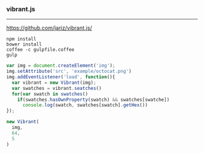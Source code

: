 ### vibrant.js
---
https://github.com/jariz/vibrant.js/

```
npm install
bower install
coffee -c gulpfile.coffee
gulp
```

```js
var img = document.createElement('img');
img.setAttribute('src', 'example/octocat.png')
img.addEventListener('load', function(){
  var vibrant = new Vibrant(img);
  var swatches = vibrant.seatches()
  for(var swatch in swatches()
    if(swatches.hasOwnProperty(swatch) && swatches[swatche])
      console.log(swatch, swatches[swatch].getHex())
});

new Vibrant(
  img,
  64,
  5
)

```

```
```

